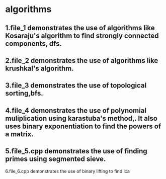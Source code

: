 # algorithms
1.file_1 demonstrates the use of algorithms like Kosaraju's algorithm to find strongly connected components, dfs.
-------
2.file_2 demonstrates the use of algorithms like krushkal's algorithm.
-------
3.file_3 demonstrates the use of topological sorting,bfs.
--------
4.file_4 demonstrates the use of polynomial muliplication using karastuba's method,. It also uses binary exponentiation to find the powers of a matrix.
--------
5.file_5.cpp demonstrates the use of finding primes using segmented sieve.
--------
6.file_6.cpp demonstrates the use of binary lifting to find lca
